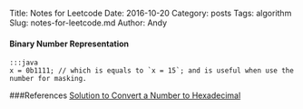 Title: Notes for Leetcode
Date: 2016-10-20
Category: posts
Tags: algorithm
Slug: notes-for-leetcode.md
Author: Andy

#### Binary Number Representation 
    :::java
    x = 0b1111; // which is equals to `x = 15`; and is useful when use the number for masking.

###References
[Solution to Convert a Number to Hexadecimal](https://discuss.leetcode.com/topic/65028/java-clean-code-with-explanations-and-running-time-2-solutions)
